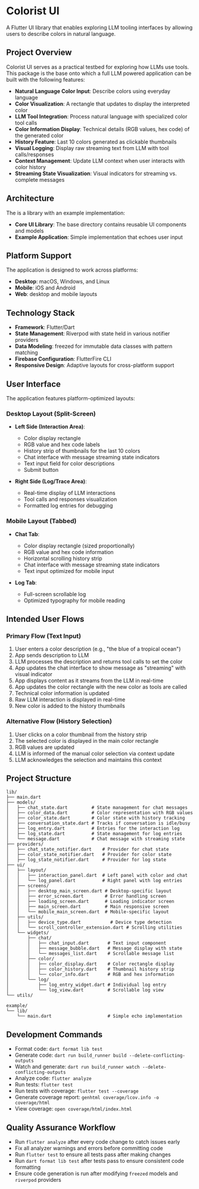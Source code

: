 # Colorist UI

A Flutter UI library that enables exploring LLM tooling interfaces by allowing
users to describe colors in natural language.

## Project Overview

Colorist UI serves as a practical testbed for exploring how LLMs use tools.
This package is the base onto which a full LLM powered application can be built
with the following features:

- **Natural Language Color Input**: Describe colors using everyday language
- **Color Visualization**: A rectangle that updates to display the interpreted color
- **LLM Tool Integration**: Process natural language with specialized color tool calls
- **Color Information Display**: Technical details (RGB values, hex code) of the generated color
- **History Feature**: Last 10 colors generated as clickable thumbnails
- **Visual Logging**: Display raw streaming text from LLM with tool calls/responses
- **Context Management**: Update LLM context when user interacts with color history
- **Streaming State Visualization**: Visual indicators for streaming vs. complete messages

## Architecture

The is a library with an example implementation:

- **Core UI Library**: The base directory contains reusable UI components and models
- **Example Application**: Simple implementation that echoes user input

## Platform Support

The application is designed to work across platforms:

- **Desktop**: macOS, Windows, and Linux
- **Mobile**: iOS and Android
- **Web**: desktop and mobile layouts

## Technology Stack

- **Framework**: Flutter/Dart
- **State Management**: Riverpod with state held in various notifier providers
- **Data Modeling**: freezed for immutable data classes with pattern matching
- **Firebase Configuration**: FlutterFire CLI
- **Responsive Design**: Adaptive layouts for cross-platform support

## User Interface

The application features platform-optimized layouts:

### Desktop Layout (Split-Screen)

- **Left Side (Interaction Area)**:
  - Color display rectangle
  - RGB value and hex code labels
  - History strip of thumbnails for the last 10 colors
  - Chat interface with message streaming state indicators
  - Text input field for color descriptions
  - Submit button

- **Right Side (Log/Trace Area)**:
  - Real-time display of LLM interactions
  - Tool calls and responses visualization
  - Formatted log entries for debugging

### Mobile Layout (Tabbed)

- **Chat Tab**:
  - Color display rectangle (sized proportionally)
  - RGB value and hex code information
  - Horizontal scrolling history strip
  - Chat interface with message streaming state indicators
  - Text input optimized for mobile input

- **Log Tab**:
  - Full-screen scrollable log
  - Optimized typography for mobile reading

## Intended User Flows

### Primary Flow (Text Input)

1. User enters a color description (e.g., "the blue of a tropical ocean")
2. App sends description to LLM
3. LLM processes the description and returns tool calls to set the color
4. App updates the chat interface to show message as "streaming" with visual indicator
5. App displays content as it streams from the LLM in real-time
6. App updates the color rectangle with the new color as tools are called
7. Technical color information is updated
8. Raw LLM interaction is displayed in real-time
9. New color is added to the history thumbnails

### Alternative Flow (History Selection)

1. User clicks on a color thumbnail from the history strip
2. The selected color is displayed in the main color rectangle
3. RGB values are updated
4. LLM is informed of the manual color selection via context update
5. LLM acknowledges the selection and maintains this context

## Project Structure

```console
lib/
├── main.dart
├── models/
│   ├── chat_state.dart         # State management for chat messages
│   ├── color_data.dart         # Color representation with RGB values
│   ├── color_state.dart        # Color state with history tracking
│   ├── conversation_state.dart # Tracks if conversation is idle/busy
│   ├── log_entry.dart          # Entries for the interaction log
│   ├── log_state.dart          # State management for log entries
│   └── message.dart            # Chat message with streaming state
├── providers/
│   ├── chat_state_notifier.dart    # Provider for chat state
│   ├── color_state_notifier.dart   # Provider for color state
│   ├── log_state_notifier.dart     # Provider for log state
├── ui/
│   ├── layout/
│   │   ├── interaction_panel.dart  # Left panel with color and chat
│   │   └── log_panel.dart          # Right panel with log entries
│   ├── screens/
│   │   ├── desktop_main_screen.dart # Desktop-specific layout
│   │   ├── error_screen.dart        # Error handling screen
│   │   ├── loading_screen.dart      # Loading indicator screen
│   │   ├── main_screen.dart         # Main responsive screen
│   │   └── mobile_main_screen.dart  # Mobile-specific layout
│   ├── utils/
│   │   ├── device_type.dart           # Device type detection
│   │   └── scroll_controller_extension.dart # Scrolling utilities
│   └── widgets/
│       ├── chat/
│       │   ├── chat_input.dart       # Text input component
│       │   ├── message_bubble.dart   # Message display with state
│       │   └── messages_list.dart    # Scrollable message list
│       ├── color/
│       │   ├── color_display.dart    # Color rectangle display
│       │   ├── color_history.dart    # Thumbnail history strip
│       │   └── color_info.dart       # RGB and hex information
│       └── log/
│           ├── log_entry_widget.dart # Individual log entry
│           └── log_view.dart         # Scrollable log view
└── utils/

example/
└── lib/
    └── main.dart                     # Simple echo implementation
```

## Development Commands

- Format code: `dart format lib test`
- Generate code: `dart run build_runner build --delete-conflicting-outputs`
- Watch and generate: `dart run build_runner watch --delete-conflicting-outputs`
- Analyze code: `flutter analyze`
- Run tests: `flutter test`
- Run tests with coverage: `flutter test --coverage`
- Generate coverage report: `genhtml coverage/lcov.info -o coverage/html`
- View coverage: `open coverage/html/index.html`

## Quality Assurance Workflow

- Run `flutter analyze` after every code change to catch issues early
- Fix all analyzer warnings and errors before committing code
- Run `flutter test` to ensure all tests pass after making changes
- Run `dart format lib test` after tests pass to ensure consistent code
  formatting
- Ensure code generation is run after modifying `freezed` models and `riverpod`
  providers
